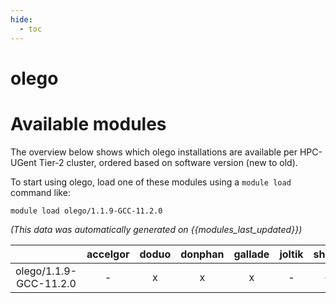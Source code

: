 ```yaml
---
hide:
  - toc
---
```


olego
=====

# Available modules


The overview below shows which olego installations are available per HPC-UGent Tier-2 cluster, ordered based on software version (new to old).

To start using olego, load one of these modules using a `module load` command like:

```shell
module load olego/1.1.9-GCC-11.2.0
```

*(This data was automatically generated on {{modules_last_updated}})*  

| |accelgor|doduo|donphan|gallade|joltik|shinx|
| :---: | :---: | :---: | :---: | :---: | :---: | :---: |
|olego/1.1.9-GCC-11.2.0|-|x|x|x|-|-|
